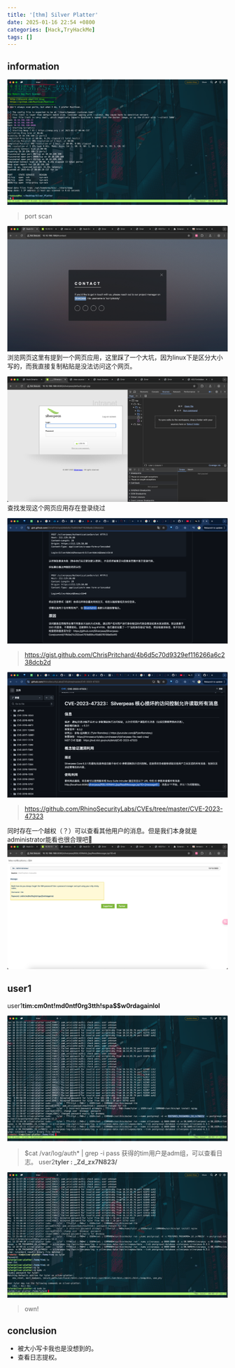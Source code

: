 ```yaml
---
title: '[thm] Silver Platter'
date: 2025-01-16 22:54 +0800
categories: [Hack,TryHackMe]
tags: []
---
```


## information

![alt text](<../assets/img/2025-01-16-[thm] s.assets/image-9.png>)
> port scan

![alt text](<../assets/img/2025-01-16-[thm] s.assets/image-8.png>)
浏览网页这里有提到一个网页应用，这里踩了一个大坑，因为linux下是区分大小写的，而我直接复制粘贴是没法访问这个网页。

![alt text](<../assets/img/2025-01-16-[thm] s.assets/image-1.png>)
查找发现这个网页应用存在登录绕过

![alt text](<../assets/img/2025-01-16-[thm] s.assets/image-2.png>)
> <https://gist.github.com/ChrisPritchard/4b6d5c70d9329ef116266a6c238dcb2d>

![alt text](<../assets/img/2025-01-16-[thm] s.assets/image-4.png>)
> <https://github.com/RhinoSecurityLabs/CVEs/tree/master/CVE-2023-47323>

同时存在一个越权（？）可以查看其他用户的消息。但是我们本身就是administrator能看也很合理吧🐶
![alt text](<../assets/img/2025-01-16-[thm] s.assets/image-3.png>)

## user1

user1**tim:cm0nt!md0ntf0rg3tth!spa$$w0rdagainlol**

![alt text](<../assets/img/2025-01-16-[thm] s.assets/image-6.png>)
> $cat /var/log/auth* | grep -i pass
获得的tim用户是adm组，可以查看日志。
user2**tyler : _Zd_zx7N823/**

![alt text](<../assets/img/2025-01-16-[thm] s.assets/image-7.png>)
> own!

## conclusion

- 被大小写卡我也是没想到的。
- 查看日志提权。
